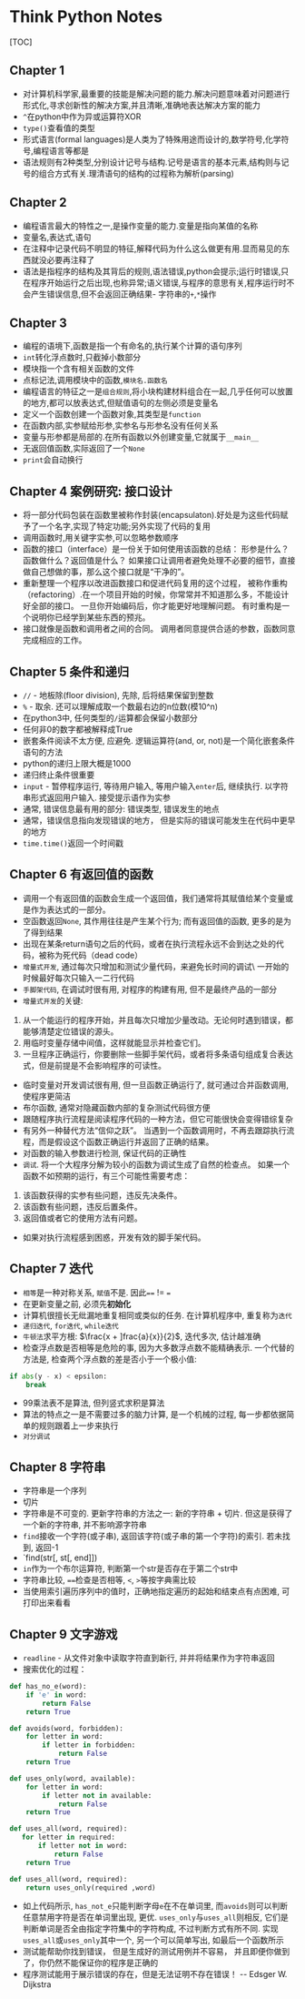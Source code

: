 # Think Python Notes

[TOC]

## Chapter 1

- 对计算机科学家,最重要的技能是解决问题的能力.解决问题意味着对问题进行形式化,寻求创新性的解决方案,并且清晰,准确地表达解决方案的能力
- `^`在python中作为异或运算符XOR
- `type()`查看值的类型
- 形式语言(formal languages)是人类为了特殊用途而设计的,数学符号,化学符号,编程语言等都是
- 语法规则有2种类型,分别设计记号与结构.记号是语言的基本元素,结构则与记号的组合方式有关.理清语句的结构的过程称为解析(parsing)

## Chapter 2

- 编程语言最大的特性之一,是操作变量的能力.变量是指向某值的名称
- 变量名,表达式,语句
- 在注释中记录代码不明显的特征,解释代码为什么这么做更有用.显而易见的东西就没必要再注释了
- 语法是指程序的结构及其背后的规则,语法错误,python会提示;运行时错误,只在程序开始运行之后出现,也称异常;语义错误,与程序的意思有关,程序运行时不会产生错误信息,但不会返回正确结果- 字符串的`+`,`*`操作
 
## Chapter 3

- 编程的语境下,函数是指一个有命名的,执行某个计算的语句序列
- `int`转化浮点数时,只截掉小数部分
- 模块指一个含有相关函数的文件
- 点标记法,调用模块中的函数,`模块名.函数名`
- 编程语言的特征之一是`组合规则`,将小块构建材料组合在一起,几乎任何可以放置的地方,都可以放表达式,但赋值语句的左侧必须是变量名
- 定义一个函数创建一个函数对象,其类型是`function`
- 在函数内部,实参赋给形参,实参名与形参名没有任何关系
- 变量与形参都是局部的.在所有函数以外创建变量,它就属于`__main__`
- 无返回值函数,实际返回了一个`None`
- `print`会自动换行

## Chapter 4 案例研究: 接口设计

- 将一部分代码包装在函数里被称作封装(encapsulaton).好处是为这些代码赋予了一个名字,实现了特定功能;另外实现了代码的复用
- 调用函数时,用关键字实参,可以忽略参数顺序
- 函数的接口（interface）是一份关于如何使用该函数的总结： 形参是什么？函数做什么？返回值是什么？ 如果接口让调用者避免处理不必要的细节，直接做自己想做的事，那么这个接口就是“干净的”。
- 重新整理一个程序以改进函数接口和促进代码复用的这个过程， 被称作重构（refactoring）.在一个项目开始的时候，你常常并不知道那么多，不能设计好全部的接口。 一旦你开始编码后，你才能更好地理解问题。 有时重构是一个说明你已经学到某些东西的预兆。
- 接口就像是函数和调用者之间的合同。 调用者同意提供合适的参数，函数同意完成相应的工作。

## Chapter 5 条件和递归

- `//` - 地板除(floor division), 先除, 后将结果保留到整数
- `%` - 取余. 还可以理解成取一个数最右边的n位数(模10^n)
- 在python3中, 任何类型的`/`运算都会保留小数部分
- 任何非0的数字都被解释成True
- 嵌套条件阅读不太方便, 应避免. 逻辑运算符(and, or, not)是一个简化嵌套条件语句的方法
- python的递归上限大概是1000
- 递归终止条件很重要
- `input` - 暂停程序运行, 等待用户输入, 等用户输入`enter`后, 继续执行. 以字符串形式返回用户输入. 接受提示语作为实参
- 通常, 错误信息最有用的部分: 错误类型, 错误发生的地点
- 通常，错误信息指向发现错误的地方， 但是实际的错误可能发生在代码中更早的地方
- `time.time()`返回一个时间戳

## Chapter 6 有返回值的函数

- 调用一个有返回值的函数会生成一个返回值，我们通常将其赋值给某个变量或是作为表达式的一部分。
- 空函数返回`None`, 其作用往往是产生某个行为; 而有返回值的函数, 更多的是为了得到结果
- 出现在某条return语句之后的代码，或者在执行流程永远不会到达之处的代码，被称为死代码（dead code）
- `增量式开发`, 通过每次只增加和测试少量代码，来避免长时间的调试\\
一开始的时候最好每次只输入一二行代码
- `手脚架代码`, 在调试时很有用, 对程序的构建有用, 但不是最终产品的一部分
- `增量式开发`的关键:
 1. 从一个能运行的程序开始，并且每次只增加少量改动。无论何时遇到错误，都能够清楚定位错误的源头。
 2. 用临时变量存储中间值，这样就能显示并检查它们。
 3. 一旦程序正确运行，你要删除一些脚手架代码，或者将多条语句组成复合表达式，但是前提是不会影响程序的可读性。
- 临时变量对开发调试很有用, 但一旦函数正确运行了, 就可通过合并函数调用, 使程序更简洁
- 布尔函数, 通常对隐藏函数内部的复杂测试代码很方便
- 跟随程序执行流程是阅读程序代码的一种方法，但它可能很快会变得错综复杂
-  有另外一种替代方法“信仰之跃”。 当遇到一个函数调用时，不再去跟踪执行流程，而是假设这个函数正确运行并返回了正确的结果。
- 对函数的输入参数进行检测, 保证代码的正确性
- `调试`. 将一个大程序分解为较小的函数为调试生成了自然的检查点。 如果一个函数不如预期的运行，有三个可能性需要考虑：
 1. 该函数获得的实参有些问题，违反先决条件。
 2. 该函数有些问题，违反后置条件。
 3. 返回值或者它的使用方法有问题。
- 如果对执行流程感到困惑，开发有效的脚手架代码。

## Chapter 7 迭代

- `相等`是一种对称关系, `赋值`不是. 因此`==` != `=`
- 在更新变量之前, 必须先**初始化**
- 计算机很擅长无纰漏地重复相同或类似的任务. 在计算机程序中, 重复称为`迭代`
- `递归迭代`, `for迭代`, `while迭代`
- `牛顿法`求平方根: $\frac{x + ]frac{a}{x}}{2}$, 迭代多次, 估计越准确
- 检查浮点数是否相等是危险的事, 因为大多数浮点数不能精确表示. 一个代替的方法是, 检查两个浮点数的差是否小于一个极小值:

```python
if abs(y - x) < epsilon:
    break
```

- 99乘法表不是算法, 但列竖式求积是算法
- 算法的特点之一是不需要过多的脑力计算, 是一个机械的过程, 每一步都依据简单的规则跟着上一步来执行
- `对分调试`

## Chapter 8 字符串

- 字符串是一个序列
- 切片
- 字符串是不可变的. 更新字符串的方法之一: 新的字符串 + 切片. 但这是获得了一个新的字符串, 并不影响源字符串
- `find`接收一个字符(或子串),  返回该字符(或子串的第一个字符)的索引. 若未找到, 返回-1
- `find(str[, st[, end]])
- `in`作为一个布尔运算符, 判断第一个str是否存在于第二个str中
- 字符串比较, `==`检查是否相等, `<`, `>`等按字典需比较
- 当使用索引遍历序列中的值时，正确地指定遍历的起始和结束点有点困难, 可打印出来看看

## Chapter 9 文字游戏

- `readline` - 从文件对象中读取字符直到新行, 并并将结果作为字符串返回
- 搜索优化的过程：

```python
def has_no_e(word):
    if 'e' in word:
        return False
    return True
```

```python
def avoids(word, forbidden):
    for letter in word:
        if letter in forbidden:
            return False
    return True
```

```python
def uses_only(word, available):
    for letter in word:
        if letter not in available:
            return False
    return True
```

```python
def uses_all(word, required):
   for letter in required:
       if letter not in word:
           return False
    return True
```

```python
def uses_all(word, required):
    return uses_only(required ,word)
```

- 如上代码所示, `has_not_e`只能判断字母`e`在不在单词里, 而`avoids`则可以判断任意禁用字符是否在单词里出现, 更优. `uses_only`与`uses_all`则相反, 它们是判断单词是否全由指定字符集中的字符构成, 不过判断方式有所不同. 实现`uses_all`或`uses_only`其中一个, 另一个可以简单写出, 如最后一个函数所示
- 测试能帮助你找到错误， 但是生成好的测试用例并不容易， 并且即便你做到了，你仍然不能保证你的程序是正确的
- 程序测试能用于展示错误的存在，但是无法证明不存在错误！ -- Edsger W. Dijkstra
